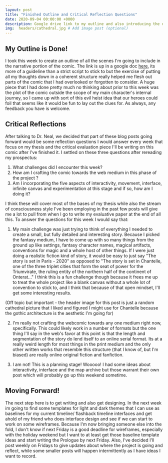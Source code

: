 ```yaml
---
layout: post
title: "Finished Outline and Critical Reflection Questions"
date: 2020-09-04 00:00:00 +0000
description: Google drive link to my outline and also introducing the discussion questions I'll be answering at the end of every blog post. # Add post description (optional)
img:  headers/cathedral.jpg # Add image post (optional)
---
```

## My Outline is Done!
I took this week to create an outline of all the scenes I'm going to include in the narrative portion of the comic. The link is up in a google doc [here](https://drive.google.com/file/d/1EH0xDrZKqajHxPXnFrAnQjal7DU9B8oa/view?usp=sharing), its more of a guideline than a strict script to stick to but the exercise of putting all my thoughts down in a coherent structure really helped me flesh out parts of the comic that I had overlooked or forgotten to consider. A huge piece that I had done pretty much no thinking about prior to this week was the plot of the comic outside the scope of my main character's internal journey, so I came up with sort of this evil heist idea that our heroes could foil that seems like it would be fun to lay out the clues for. As always, any feedback you have is welcome. 

## Critical Reflections
After talking to Dr. Neal, we decided that part of these blog posts going forward would be some reflection questions I would answer every week that focus on my thesis and the critical evaluation piece I'll be writing on this comic after I've finished it. I settled on these three questions after rereading my prospectus: 
1. What challenges did I encounter this week?
2. How am I crafting the comic towards the web medium in this phase of the project ? 
3. Am I incorporating the five aspects of interactivity, movement, interface, infinite canvas and experimentation at this stage and if so, how am I doing it?

I think these will cover most of the bases of my thesis while also the stream of consciousness style I've been employing in the past few posts will give me a lot to pull from when I go to write my evaluative paper at the end of all this. To answer the questions for this week I would say that: 

1) My main challenge was just trying to think of everything I needed to create a small, but fully detailed and interesting story. Because I picked the fantasy medium, I have to come up with so many things from the ground up like settings, fantasy character names, magical artifacts, conventions for magic and a whole host of other things. If I were just doing a realistic fiction kind of story, it would be easy to just say "The story is set in Paris - 2020" as opposed to "The story is set in Chantelle, one of the three triplet cities that form the seat of power for the Triumvirate, the ruling entity of the northern half of the continent of Onterat..." I think this is a fun challenge though because it frees me up to treat the whole project like a blank canvas without a whole lot of convention to stick to, and I think that because of that open mindset, I'll get some interesting results. 

(Off topic but important -  the header image for this post is just a random cathedral picture that I liked and figured I might use for Chantelle because the gothic architecture is the aesthetic I'm going for)

2) I'm really not crafting the webcomic towards any one medium right now, specifically. This could likely work in a number of formats but the one thing I'll say in the web's favor at this point is that the length and segmentation of the story do lend itself to an online serial format. Its at a really weird length for most things in the print medium and the only other written works that resemble this structure (that I know of, but I'm biased) are really online original fiction and fanfiction. 

3) I am not! This is a planning stage! Wooooo! I had some ideas about interactivity, interface and the map archive but those warrant their own post which will probably go up this weekend sometime.

## Moving Forward!
The next step here is to get writing and also get designing. In the next week im going to find some templates for light and dark themes that I can use as baselines for my current timeline/ flashback timeline interfaces and get ahold of my friend who does interface design and see if we can start to work on some wireframes. Because I'm now bringing someone else into the fold, I don't know if next Friday is a good deadline for wireframes, especially with the holiday weekend but I want to at least get those baseline template ideas and start writing the Prologue by next Friday. Also, I've decided I'll post weekly on Fridays to give updates about where the project is going and reflect, while some smaller posts will happen intermittently as I have ideas I want to record. 
